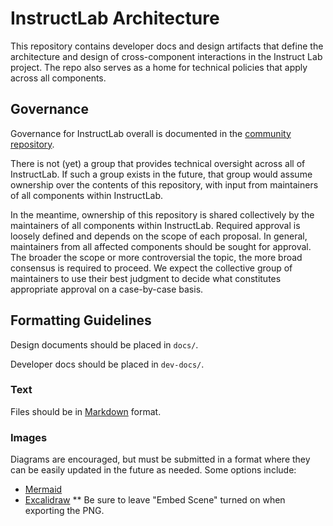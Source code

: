 # InstructLab Architecture

This repository contains developer docs and design artifacts that define the
architecture and design of cross-component interactions in the Instruct Lab
project. The repo also serves as a home for technical policies that apply
across all components.

## Governance

Governance for InstructLab overall is documented in the [community
repository](https://github.com/instruct-lab/community/blob/main/governance.md).

There is not (yet) a group that provides technical oversight across all of
InstructLab. If such a group exists in the future, that group would assume
ownership over the contents of this repository, with input from maintainers of
all components within InstructLab.

In the meantime, ownership of this repository is shared collectively by the
maintainers of all components within InstructLab. Required approval is loosely
defined and depends on the scope of each proposal. In general, maintainers from
all affected components should be sought for approval. The broader the scope or
more controversial the topic, the more broad consensus is required to proceed.
We expect the collective group of maintainers to use their best judgment to
decide what constitutes appropriate approval on a case-by-case basis.

## Formatting Guidelines

Design documents should be placed in `docs/`.

Developer docs should be placed in `dev-docs/`.

### Text

Files should be in [Markdown](https://github.github.com/gfm/) format.

### Images

Diagrams are encouraged, but must be submitted in a format where they can be
easily updated in the future as needed. Some options include:

* [Mermaid](https://github.com/mermaid-js/mermaid#readme)
* [Excalidraw](https://excalidraw.com/)
** Be sure to leave "Embed Scene" turned on when exporting the PNG.
